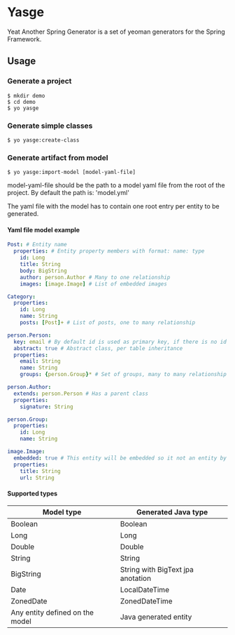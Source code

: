 # Yasge

Yeat Another Spring Generator is a set of yeoman generators for the Spring Framework.

## Usage

### Generate a project

```
$ mkdir demo
$ cd demo
$ yo yasge
```

### Generate simple classes

```
$ yo yasge:create-class
```

### Generate artifact from model

```
$ yo yasge:import-model [model-yaml-file]
```

model-yaml-file should be the path to a model yaml file from the root of the project. By default the path is: 'model.yml'

The yaml file with the model has to contain one root entry per entity to be generated.

#### Yaml file model example

```yaml
Post: # Entity name
  properties: # Entity property members with format: name: type
    id: Long
    title: String
    body: BigString
    author: person.Author # Many to one relationship
    images: [image.Image] # List of embedded images

Category:
  properties:
    id: Long
    name: String
    posts: [Post]+ # List of posts, one to many relationship

person.Person:
  key: email # By default id is used as primary key, if there is no id the key field has to be declared
  abstract: true # Abstract class, per table inheritance
  properties:
    email: String
    name: String
    groups: {person.Group}* # Set of groups, many to many relationship

person.Author:
  extends: person.Person # Has a parent class
  properties:
    signature: String

person.Group:
  properties:
    id: Long
    name: String

image.Image:
  embedded: true # This entity will be embedded so it not an entity by itself
  properties:
    title: String
    url: String
```

#### Supported types

Model type | Generated Java type
--- | ---
Boolean | Boolean
Long | Long
Double | Double
String | String
BigString | String with BigText jpa anotation
Date | LocalDateTime
ZonedDate | ZonedDateTime
Any entity defined on the model | Java generated entity
